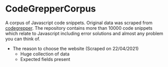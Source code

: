 # CodeGrepperCorpus
A corpus of  Javascript code snippets. Original data was scraped from [codegrepper](https://www.codegrepper.com/code-examples/javascript). 
The repository contains more than 10000 code snippets which relate to Javascript including error solutions and almost any problem you can think of.
* The reason to choose the website (Scraped on 22/04/2021)
  * Huge collection of data
  * Expected fields present